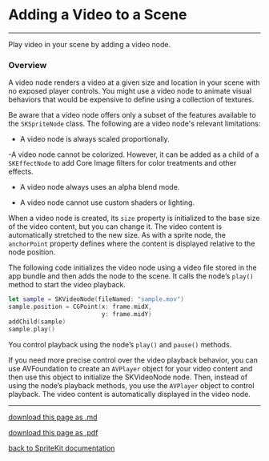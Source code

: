 # Adding a Video to a Scene

-------------------------------

Play video in your scene by adding a video node.

### Overview

A video node renders a video at a given size and location in your scene with no exposed player controls. You might use a video node to animate visual behaviors that would be expensive to define using a collection of textures.

Be aware that a video node offers only a subset of the features available to the `SKSpriteNode` class. The following are a video node's relevant limitations:

- A video node is always scaled proportionally.

-A video node cannot be colorized. However, it can be added as a child of a `SKEffectNode` to add Core Image filters for color treatments and other effects.

- A video node always uses an alpha blend mode.

- A video node cannot use custom shaders or lighting.

When a video node is created, its `size` property is initialized to the base size of the video content, but you can change it. The video content is automatically stretched to the new size. As with a sprite node, the `anchorPoint` property defines where the content is displayed relative to the node position.

The following code initializes the video node using a video file stored in the app bundle and then adds the node to the scene. It calls the node’s `play()` method to start the video playback.

```swift
let sample = SKVideoNode(fileNamed: "sample.mov")
sample.position = CGPoint(x: frame.midX,
                          y: frame.midY)
addChild(sample)
sample.play()
```

You control playback using the node’s `play()` and `pause()` methods.

If you need more precise control over the video playback behavior, you can use AVFoundation to create an `AVPlayer` object for your video content and then use this object to initialize the SKVideoNode node. Then, instead of using the node’s playback methods, you use the `AVPlayer` object to control playback. The video content is automatically displayed in the video node.

---------------------------------

[download this page as .md](https://raw.githubusercontent.com/retrokid/retrokid.github.io/master/tech_notes/spritekit_documentation/042-skvideonode-adding-a-video-to-a-scene.md)

[download this page as .pdf](https://github.com/retrokid/retrokid.github.io/raw/master/tech_notes/spritekit_documentation/042-skvideonode-adding-a-video-to-a-scene.pdf)

[back to SpriteKit documentation](./spritekit-documentation)
